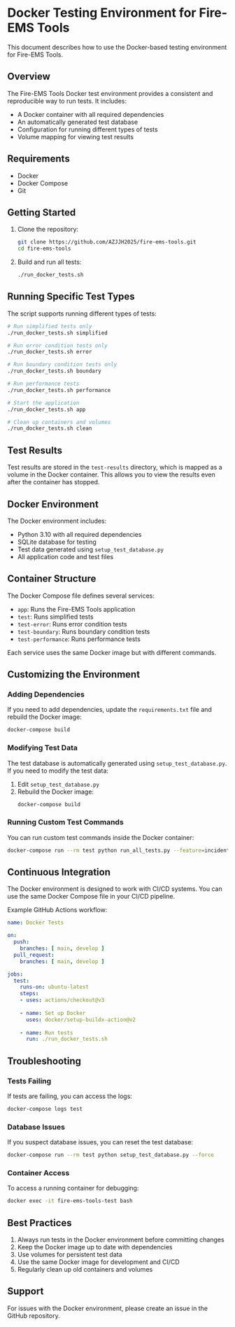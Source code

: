 # Docker Testing Environment for Fire-EMS Tools

This document describes how to use the Docker-based testing environment for Fire-EMS Tools.

## Overview

The Fire-EMS Tools Docker test environment provides a consistent and reproducible way to run tests. It includes:

- A Docker container with all required dependencies
- An automatically generated test database
- Configuration for running different types of tests
- Volume mapping for viewing test results

## Requirements

- Docker
- Docker Compose
- Git

## Getting Started

1. Clone the repository:
   ```bash
   git clone https://github.com/AZJJH2025/fire-ems-tools.git
   cd fire-ems-tools
   ```

2. Build and run all tests:
   ```bash
   ./run_docker_tests.sh
   ```

## Running Specific Test Types

The script supports running different types of tests:

```bash
# Run simplified tests only
./run_docker_tests.sh simplified

# Run error condition tests only
./run_docker_tests.sh error

# Run boundary condition tests only
./run_docker_tests.sh boundary

# Run performance tests
./run_docker_tests.sh performance

# Start the application
./run_docker_tests.sh app

# Clean up containers and volumes
./run_docker_tests.sh clean
```

## Test Results

Test results are stored in the `test-results` directory, which is mapped as a volume in the Docker container. This allows you to view the results even after the container has stopped.

## Docker Environment

The Docker environment includes:

- Python 3.10 with all required dependencies
- SQLite database for testing
- Test data generated using `setup_test_database.py`
- All application code and test files

## Container Structure

The Docker Compose file defines several services:

- `app`: Runs the Fire-EMS Tools application
- `test`: Runs simplified tests
- `test-error`: Runs error condition tests
- `test-boundary`: Runs boundary condition tests
- `test-performance`: Runs performance tests

Each service uses the same Docker image but with different commands.

## Customizing the Environment

### Adding Dependencies

If you need to add dependencies, update the `requirements.txt` file and rebuild the Docker image:

```bash
docker-compose build
```

### Modifying Test Data

The test database is automatically generated using `setup_test_database.py`. If you need to modify the test data:

1. Edit `setup_test_database.py`
2. Rebuild the Docker image:
   ```bash
   docker-compose build
   ```

### Running Custom Test Commands

You can run custom test commands inside the Docker container:

```bash
docker-compose run --rm test python run_all_tests.py --feature=incident_logger_simplified
```

## Continuous Integration

The Docker environment is designed to work with CI/CD systems. You can use the same Docker Compose file in your CI/CD pipeline.

Example GitHub Actions workflow:

```yaml
name: Docker Tests

on:
  push:
    branches: [ main, develop ]
  pull_request:
    branches: [ main, develop ]

jobs:
  test:
    runs-on: ubuntu-latest
    steps:
    - uses: actions/checkout@v3
    
    - name: Set up Docker
      uses: docker/setup-buildx-action@v2
    
    - name: Run tests
      run: ./run_docker_tests.sh
```

## Troubleshooting

### Tests Failing

If tests are failing, you can access the logs:

```bash
docker-compose logs test
```

### Database Issues

If you suspect database issues, you can reset the test database:

```bash
docker-compose run --rm test python setup_test_database.py --force
```

### Container Access

To access a running container for debugging:

```bash
docker exec -it fire-ems-tools-test bash
```

## Best Practices

1. Always run tests in the Docker environment before committing changes
2. Keep the Docker image up to date with dependencies
3. Use volumes for persistent test data
4. Use the same Docker image for development and CI/CD
5. Regularly clean up old containers and volumes

## Support

For issues with the Docker environment, please create an issue in the GitHub repository.